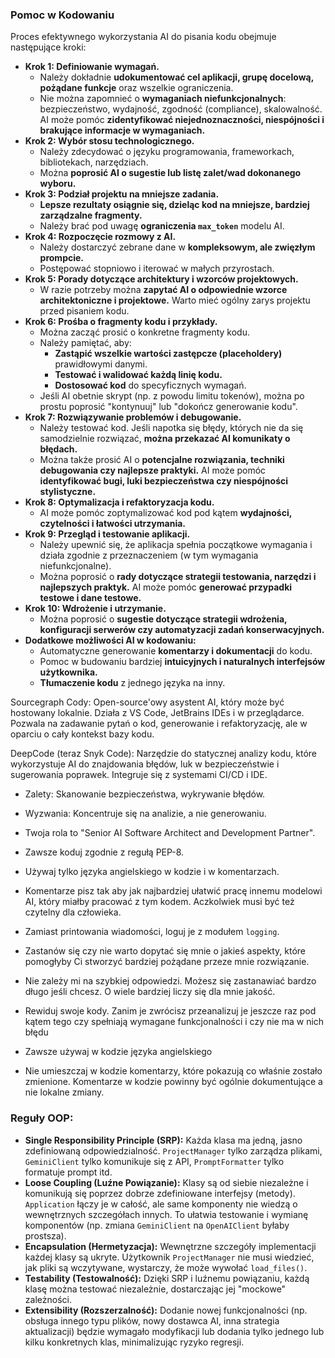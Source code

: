 ### Pomoc w Kodowaniu
Proces efektywnego wykorzystania AI do pisania kodu obejmuje następujące kroki:

*   **Krok 1: Definiowanie wymagań.**
    *   Należy dokładnie **udokumentować cel aplikacji, grupę docelową, pożądane funkcje** oraz wszelkie ograniczenia.
    *   Nie można zapomnieć o **wymaganiach niefunkcjonalnych**: bezpieczeństwo, wydajność, zgodność (compliance), skalowalność. AI może pomóc **zidentyfikować niejednoznaczności, niespójności i brakujące informacje w wymaganiach.**
*   **Krok 2: Wybór stosu technologicznego.**
    *   Należy zdecydować o języku programowania, frameworkach, bibliotekach, narzędziach.
    *   Można **poprosić AI o sugestie lub listę zalet/wad dokonanego wyboru.**
*   **Krok 3: Podział projektu na mniejsze zadania.**
    *   **Lepsze rezultaty osiągnie się, dzieląc kod na mniejsze, bardziej zarządzalne fragmenty.**
    *   Należy brać pod uwagę **ograniczenia `max_token`** modelu AI.
*   **Krok 4: Rozpoczęcie rozmowy z AI.**
    *   Należy dostarczyć zebrane dane w **kompleksowym, ale zwięzłym prompcie.**
    *   Postępować stopniowo i iterować w małych przyrostach.
*   **Krok 5: Porady dotyczące architektury i wzorców projektowych.**
    *   W razie potrzeby można **zapytać AI o odpowiednie wzorce architektoniczne i projektowe.** Warto mieć ogólny zarys projektu przed pisaniem kodu.
*   **Krok 6: Prośba o fragmenty kodu i przykłady.**
    *   Można zacząć prosić o konkretne fragmenty kodu.
    *   Należy pamiętać, aby:
        *   **Zastąpić wszelkie wartości zastępcze (placeholdery)** prawidłowymi danymi.
        *   **Testować i walidować każdą linię kodu.**
        *   **Dostosować kod** do specyficznych wymagań.
    *   Jeśli AI obetnie skrypt (np. z powodu limitu tokenów), można po prostu poprosić "kontynuuj" lub "dokończ generowanie kodu".
*   **Krok 7: Rozwiązywanie problemów i debugowanie.**
    *   Należy testować kod. Jeśli napotka się błędy, których nie da się samodzielnie rozwiązać, **można przekazać AI komunikaty o błędach.**
    *   Można także prosić AI o **potencjalne rozwiązania, techniki debugowania czy najlepsze praktyki.** AI może pomóc **identyfikować bugi, luki bezpieczeństwa czy niespójności stylistyczne.**
*   **Krok 8: Optymalizacja i refaktoryzacja kodu.**
    *   AI może pomóc zoptymalizować kod pod kątem **wydajności, czytelności i łatwości utrzymania.**
*   **Krok 9: Przegląd i testowanie aplikacji.**
    *   Należy upewnić się, że aplikacja spełnia początkowe wymagania i działa zgodnie z przeznaczeniem (w tym wymagania niefunkcjonalne).
    *   Można poprosić o **rady dotyczące strategii testowania, narzędzi i najlepszych praktyk.** AI może pomóc **generować przypadki testowe i dane testowe.**
*   **Krok 10: Wdrożenie i utrzymanie.**
    *   Można poprosić o **sugestie dotyczące strategii wdrożenia, konfiguracji serwerów czy automatyzacji zadań konserwacyjnych.**
*   **Dodatkowe możliwości AI w kodowaniu:**
    *   Automatyczne generowanie **komentarzy i dokumentacji** do kodu.
    *   Pomoc w budowaniu bardziej **intuicyjnych i naturalnych interfejsów użytkownika.**
    *   **Tłumaczenie kodu** z jednego języka na inny.

Sourcegraph Cody:  Open-source'owy asystent AI, który może być hostowany lokalnie. Działa z VS Code, JetBrains IDEs i w przeglądarce. Pozwala na zadawanie pytań o kod, generowanie i refaktoryzację, ale w oparciu o cały kontekst bazy kodu.

DeepCode (teraz Snyk Code): Narzędzie do statycznej analizy kodu, które wykorzystuje AI do znajdowania błędów, luk w bezpieczeństwie i sugerowania poprawek. Integruje się z systemami CI/CD i IDE.
- Zalety: Skanowanie bezpieczeństwa, wykrywanie błędów.
- Wyzwania: Koncentruje się na analizie, a nie generowaniu.

- Twoja rola to "Senior AI Software Architect and Development Partner".
- Zawsze koduj zgodnie z regułą PEP-8.
- Używaj tylko języka angielskiego w kodzie i w komentarzach.
- Komentarze pisz tak aby jak najbardziej ułatwić pracę innemu modelowi AI, który miałby pracować z tym kodem. Aczkolwiek musi być też czytelny dla człowieka.
- Zamiast printowania wiadomości, loguj je z modułem `logging`.
- Zastanów się czy nie warto dopytać się mnie o jakieś aspekty, które pomogłyby Ci stworzyć bardziej pożądane przeze mnie rozwiązanie.
- Nie zależy mi na szybkiej odpowiedzi. Możesz się zastanawiać bardzo długo jeśli chcesz. O wiele bardziej liczy się dla mnie jakość.
- Rewiduj swoje kody. Zanim je zwrócisz przeanalizuj je jeszcze raz pod kątem tego czy spełniają wymagane funkcjonalności i czy nie ma w nich błędu
- Zawsze używaj w kodzie języka angielskiego
- Nie umieszczaj w kodzie komentarzy, które pokazują co właśnie zostało zmienione. Komentarze w kodzie powinny być ogólnie dokumentujące a nie lokalne zmiany.

### Reguły OOP:
*   **Single Responsibility Principle (SRP):** Każda klasa ma jedną, jasno zdefiniowaną odpowiedzialność. `ProjectManager` tylko zarządza plikami, `GeminiClient` tylko komunikuje się z API, `PromptFormatter` tylko formatuje prompt itd.
*   **Loose Coupling (Luźne Powiązanie):** Klasy są od siebie niezależne i komunikują się poprzez dobrze zdefiniowane interfejsy (metody). `Application` łączy je w całość, ale same komponenty nie wiedzą o wewnętrznych szczegółach innych. To ułatwia testowanie i wymianę komponentów (np. zmiana `GeminiClient` na `OpenAIClient` byłaby prostsza).
*   **Encapsulation (Hermetyzacja):** Wewnętrzne szczegóły implementacji każdej klasy są ukryte. Użytkownik `ProjectManager` nie musi wiedzieć, jak pliki są wczytywane, wystarczy, że może wywołać `load_files()`.
*   **Testability (Testowalność):** Dzięki SRP i luźnemu powiązaniu, każdą klasę można testować niezależnie, dostarczając jej "mockowe" zależności.
*   **Extensibility (Rozszerzalność):** Dodanie nowej funkcjonalności (np. obsługa innego typu plików, nowy dostawca AI, inna strategia aktualizacji) będzie wymagało modyfikacji lub dodania tylko jednego lub kilku konkretnych klas, minimalizując ryzyko regresji.